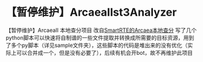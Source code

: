 # 【暂停维护】ArcaeaIIst3Analyzer
【暂停维护】ArcaeaII 本地查分项目
改自[SmartRTE的Arcaea本地查分](https://github.com/SmartRTE/SmartRTE.github.io)
写了几个python脚本可以快速将自制谱的一些文件提取并转换成所需要的目标资源，用到了多个py脚本（详见sample文件夹），这些脚本的代码是堆出来的没有优化（实际上可以合并成一个，但是没有必要了），后续有机会开bot，故不再维护此项目
